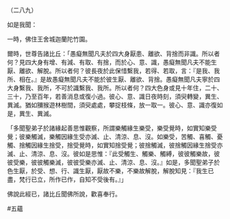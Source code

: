 （二八九）

如是我聞：

一時，佛住王舍城迦蘭陀竹園。

爾時，世尊告諸比丘：「愚癡無聞凡夫於四大身厭患、離欲、背捨而非識。所以者何？見四大身有增、有減、有取、有捨，而於心、意、識，愚癡無聞凡夫不能生厭、離欲、解脫。所以者何？彼長夜於此保惜繫我，若得、若取，言：『是我、我所、相在。』是故愚癡無聞凡夫不能於彼生厭、離欲、背捨。愚癡無聞凡夫寧於四大身繫我、我所，不可於識繫我、我所。所以者何？四大色身或見十年住，二十、三十，乃至百年，若善消息或復小過。彼心、意、識日夜時刻，須臾轉變，異生、異滅。猶如獼猴遊林樹間，須臾處處，攀捉枝條，放一取一。彼心、意、識亦復如是，異生、異滅。

「多聞聖弟子於諸緣起善思惟觀察，所謂樂觸緣生樂受，樂受覺時，如實知樂受覺；彼樂觸滅，樂觸因緣生受亦滅、止、清涼、息、沒。如樂受，苦觸、喜觸、憂觸、捨觸因緣生捨受，捨受覺時，如實知捨受覺；彼捨觸滅，彼捨觸因緣生捨受亦滅、止、清涼、息、沒。彼如是思惟：『此受觸生、觸樂、觸縛，彼彼觸樂故，彼彼受樂，彼彼觸樂滅，彼彼受樂亦滅、止、清涼、息、沒。』如是，多聞聖弟子於色生厭，於受、想、行、識生厭，厭故不樂，不樂故解脫，解脫知見：『我生已盡，梵行已立，所作已作，自知不受後有。』」

佛說此經已，諸比丘聞佛所說，歡喜奉行。



#五蘊
